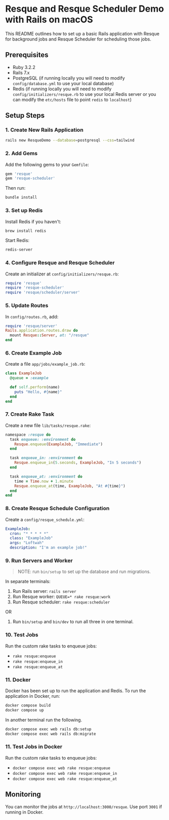 # Resque and Resque Scheduler Demo with Rails on macOS

This README outlines how to set up a basic Rails application with Resque for background jobs and Resque Scheduler for scheduling those jobs.

## Prerequisites

* Ruby 3.2.2
* Rails 7.x
* PostgreSQL (if running locally you will need to modify `config/database.yml` to use your local database)
* Redis (if running locally you will need to modify `config/initializers/resque.rb` to use your local Redis server or you can modify the `etc/hosts` file to point `redis` to `localhost`)

## Setup Steps

### 1. Create New Rails Application

```bash
rails new ResqueDemo --database=postgresql --css=tailwind
```

### 2. Add Gems

Add the following gems to your `Gemfile`:

```ruby
gem 'resque'
gem 'resque-scheduler'
```

Then run:

```bash
bundle install
```

### 3. Set up Redis

Install Redis if you haven't:

```bash
brew install redis
```

Start Redis:

```bash
redis-server
```

### 4. Configure Resque and Resque Scheduler

Create an initializer at `config/initializers/resque.rb`:

```ruby
require 'resque'
require 'resque-scheduler'
require 'resque/scheduler/server'
```

### 5. Update Routes

In `config/routes.rb`, add:

```ruby
require 'resque/server'
Rails.application.routes.draw do
  mount Resque::Server, at: "/resque"
end
```

### 6. Create Example Job

Create a file `app/jobs/example_job.rb`:

```ruby
class ExampleJob
  @queue = :example

  def self.perform(name)
    puts "Hello, #{name}"
  end
end
```

### 7. Create Rake Task

Create a new file `lib/tasks/resque.rake`:

```ruby
namespace :resque do
  task enqueue: :environment do
    Resque.enqueue(ExampleJob, "Immediate")
  end

  task enqueue_in: :environment do
    Resque.enqueue_in(5.seconds, ExampleJob, "In 5 seconds")
  end

  task enqueue_at: :environment do
    time = Time.now + 1.minute
    Resque.enqueue_at(time, ExampleJob, "At #{time}")
  end
end
```

### 8. Create Resque Schedule Configuration

Create a `config/resque_schedule.yml`:

```yaml
ExampleJob:
  cron: "* * * * *"
  class: "ExampleJob"
  args: "Loftwah"
  description: "I'm an example job!"
```

### 9. Run Servers and Worker

> NOTE: run `bin/setup` to set up the database and run migrations.

In separate terminals:

1. Run Rails server: `rails server`
2. Run Resque worker: `QUEUE=* rake resque:work`
3. Run Resque scheduler: `rake resque:scheduler`

OR

1. Run `bin/setup` and `bin/dev` to run all three in one terminal.

### 10. Test Jobs

Run the custom rake tasks to enqueue jobs:

* `rake resque:enqueue`
* `rake resque:enqueue_in`
* `rake resque:enqueue_at`

### 11. Docker

Docker has been set up to run the application and Redis. To run the application in Docker, run:

```bash
docker compose build
docker compose up
```

In another terminal run the following.

```bash
docker compose exec web rails db:setup
docker compose exec web rails db:migrate
```

### 11. Test Jobs in Docker

Run the custom rake tasks to enqueue jobs:

* `docker compose exec web rake resque:enqueue`
* `docker compose exec web rake resque:enqueue_in`
* `docker compose exec web rake resque:enqueue_at`

## Monitoring

You can monitor the jobs at `http://localhost:3000/resque`. Use port `3001` if running in Docker.
